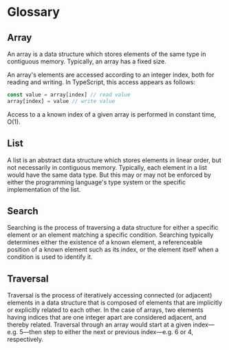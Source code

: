 # Glossary

## Array

An array is a data structure which stores elements of the same type in contiguous memory. Typically,
an array has a fixed size.

An array's elements are accessed according to an integer index, both for reading and writing. In
TypeScript, this access appears as follows:

```ts
const value = array[index] // read value
array[index] = value // write value
```

Access to a a known index of a given array is performed in constant time, O(1).

## List

A list is an abstract data structure which stores elements in linear order, but not necessarily in
contiguous memory. Typically, each element in a list would have the same data type. But this may or
may not be enforced by either the programming language's type system or the specific implementation
of the list.

## Search

Searching is the process of traversing a data structure for either a specific element or an element
matching a specific condition. Searching typically determines either the existence of a known
element, a referenceable position of a known element such as its index, or the element itself when a
condition is used to identify it.

## Traversal

Traversal is the process of iteratively accessing connected (or adjacent) elements in a data
structure that is composed of elements that are implicitly or explicitly related to each other. In
the case of arrays, two elements having indices that are one integer apart are considered adjacent,
and thereby related. Traversal through an array would start at a given index—e.g. 5—then step to
either the next or previous index—e.g. 6 or 4, respectively.
